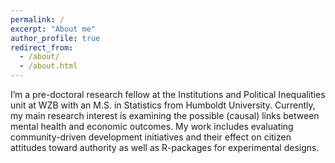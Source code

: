 ```yaml
---
permalink: /
excerpt: "About me"
author_profile: true
redirect_from: 
  - /about/
  - /about.html
---
```


I’m a pre-doctoral research fellow at the Institutions and Political Inequalities unit at WZB with an M.S. in Statistics from Humboldt University. Currently, my main research interest is examining the possible (causal) links between mental health and economic outcomes. My work includes evaluating community-driven development initiatives and their effect on citizen attitudes toward authority as well as R-packages for experimental designs.
